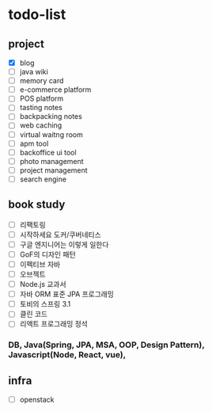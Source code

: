 # todo-list

## project
- [x] blog
- [ ] java wiki
- [ ] memory card
- [ ] e-commerce platform
- [ ] POS platform
- [ ] tasting notes
- [ ] backpacking notes
- [ ] web caching
- [ ] virtual waitng room
- [ ] apm tool
- [ ] backoffice ui tool
- [ ] photo management
- [ ] project management
- [ ] search engine

## book study
- [ ] 리팩토링
- [ ] 시작하세요 도커/쿠버네티스
- [ ] 구글 엔지니어는 이렇게 일한다
- [ ] GoF의 디자인 패턴
- [ ] 이펙티브 자바
- [ ] 오브젝트
- [ ] Node.js 교과서
- [ ] 자바 ORM 표준 JPA 프로그래밍
- [ ] 토비의 스프링 3.1
- [ ] 클린 코드
- [ ] 리액트 프로그래밍 정석

### DB, Java(Spring, JPA, MSA, OOP, Design Pattern), Javascript(Node, React, vue), 

## infra
- [ ] openstack
